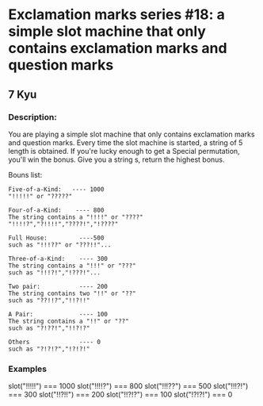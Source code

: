 # Exclamation marks series #18: a simple slot machine that only contains exclamation marks and question marks
## 7 Kyu

### Description:

You are playing a simple slot machine that only contains exclamation marks and question marks. Every time the slot machine is started, a string of 5 length is obtained. If you're lucky enough to get a Special permutation, you'll win the bonus. Give you a string s, return the highest bonus.

Bouns list:
```
Five-of-a-Kind:   ---- 1000
"!!!!!" or "?????"

Four-of-a-Kind:    ---- 800
The string contains a "!!!!" or "????"
"!!!!?","?!!!!","????!","!????"

Full House:         ----500
such as "!!!??" or "???!!"...

Three-of-a-Kind:    ---- 300
The string contains a "!!!" or "???"
such as "!!!?!","!???!"...

Two pair:           ---- 200
The string contains two "!!" or "??"
such as "??!!?","!!?!!"

A Pair:             ---- 100
The string contains a "!!" or "??"
such as "?!??!","!!?!?"

Others              ---- 0
such as "?!?!?","!?!?!"
```

### Examples

slot("!!!!!") === 1000
slot("!!!!?") === 800
slot("!!!??") === 500
slot("!!!?!") === 300
slot("!!?!!") === 200
slot("!!?!?") === 100
slot("!?!?!") === 0

